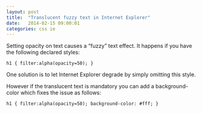 ```yaml
---
layout: post
title:  "Translucent fuzzy text in Internet Explorer"
date:   2014-02-15 09:00:01
categories: css ie
---
```


Setting opacity on text causes a “fuzzy” text effect. It happens if you have the following declared styles:

	h1 { filter:alpha(opacity=50); }

One solution is to let Internet Explorer degrade by simply omitting this style.

However if the translucent text is mandatory you can add a background-color which fixes the issue as follows:

	h1 { filter:alpha(opacity=50); background-color: #fff; }

<!--
Types of form elements
Multiple select
Multiple submit buttons
Submit type=image - not appearing in the elements collection, and the coordinates thing
HTML5
-->
